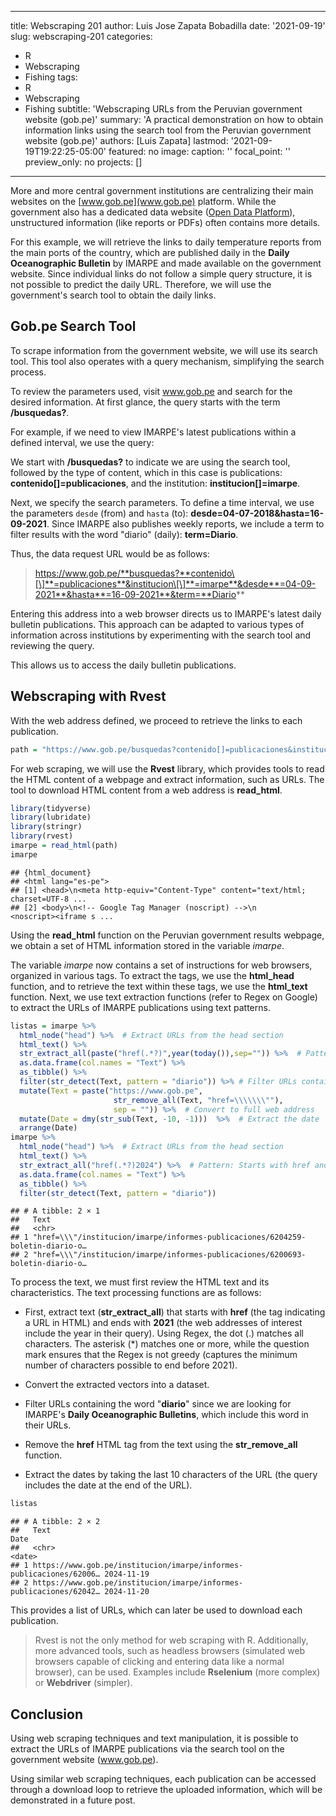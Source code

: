 
---
title: Webscraping 201
author: Luis Jose Zapata Bobadilla
date: '2021-09-19'
slug: webscraping-201
categories:
  - R
  - Webscraping
  - Fishing
tags:
  - R
  - Webscraping
  - Fishing
subtitle: 'Webscraping URLs from the Peruvian government website (gob.pe)'
summary: 'A practical demonstration on how to obtain information links using the search tool from the Peruvian government website (gob.pe)'
authors: [Luis Zapata]
lastmod: '2021-09-19T19:22:25-05:00'
featured: no
image:
  caption: ''
  focal_point: ''
  preview_only: no
projects: []
---

More and more central government institutions are centralizing their main websites on the [www.gob.pe](www.gob.pe) platform. While the government also has a dedicated data website ([Open Data Platform](https://www.datosabiertos.gob.pe/)), unstructured information (like reports or PDFs) often contains more details.

For this example, we will retrieve the links to daily temperature reports from the main ports of the country, which are published daily in the **Daily Oceanographic Bulletin** by IMARPE and made available on the government website. Since individual links do not follow a simple query structure, it is not possible to predict the daily URL. Therefore, we will use the government's search tool to obtain the daily links.

## Gob.pe Search Tool

To scrape information from the government website, we will use its search tool. This tool also operates with a query mechanism, simplifying the search process.

To review the parameters used, visit www.gob.pe and search for the desired information. At first glance, the query starts with the term **/busquedas?**.

For example, if we need to view IMARPE's latest publications within a defined interval, we use the query:

We start with **/busquedas?** to indicate we are using the search tool, followed by the type of content, which in this case is publications: **contenido\[\]=publicaciones**, and the institution: **institucion\[\]=imarpe**.

Next, we specify the search parameters. To define a time interval, we use the parameters `desde` (from) and `hasta` (to): **desde=04-07-2018&hasta=16-09-2021**. Since IMARPE also publishes weekly reports, we include a term to filter results with the word "diario" (daily): **term=Diario**.

Thus, the data request URL would be as follows:

> https://www.gob.pe/**busquedas?**contenido\[\]**=publicaciones**&institucion\[\]**=imarpe**&desde**=04-09-2021**&hasta**=16-09-2021**&term=**Diario**

Entering this address into a web browser directs us to IMARPE's latest daily bulletin publications. This approach can be adapted to various types of information across institutions by experimenting with the search tool and reviewing the query.

This allows us to access the daily bulletin publications.

## Webscraping with Rvest

With the web address defined, we proceed to retrieve the links to each publication.


``` r
path = "https://www.gob.pe/busquedas?contenido[]=publicaciones&institucion[]=imarpe&reason=sheet&sheet=1"
```

For web scraping, we will use the **Rvest** library, which provides tools to read the HTML content of a webpage and extract information, such as URLs. The tool to download HTML content from a web address is **read_html**.


``` r
library(tidyverse)
library(lubridate)
library(stringr)
library(rvest)
imarpe = read_html(path)
imarpe
```

```
## {html_document}
## <html lang="es-pe">
## [1] <head>\n<meta http-equiv="Content-Type" content="text/html; charset=UTF-8 ...
## [2] <body>\n<!-- Google Tag Manager (noscript) -->\n      <noscript><iframe s ...
```

Using the **read_html** function on the Peruvian government results webpage, we obtain a set of HTML information stored in the variable *imarpe*.

The variable *imarpe* now contains a set of instructions for web browsers, organized in various tags. To extract the tags, we use the **html_head** function, and to retrieve the text within these tags, we use the **html_text** function. Next, we use text extraction functions (refer to Regex on Google) to extract the URLs of IMARPE publications using text patterns.


``` r
listas = imarpe %>% 
  html_node("head") %>%  # Extract URLs from the head section
  html_text() %>% 
  str_extract_all(paste("href(.*?)",year(today()),sep="")) %>%  # Pattern: Starts with href and ends with 2021
  as.data.frame(col.names = "Text") %>% 
  as_tibble() %>% 
  filter(str_detect(Text, pattern = "diario")) %>% # Filter URLs containing "diario"
  mutate(Text = paste("https://www.gob.pe",
                       str_remove_all(Text, "href=\\\\\\\""),
                       sep = "")) %>%  # Convert to full web address
  mutate(Date = dmy(str_sub(Text, -10, -1)))  %>%  # Extract the date
  arrange(Date)
imarpe %>% 
  html_node("head") %>%  # Extract URLs from the head section
  html_text() %>% 
  str_extract_all("href(.*?)2024") %>%  # Pattern: Starts with href and ends with 2021
  as.data.frame(col.names = "Text") %>% 
  as_tibble() %>% 
  filter(str_detect(Text, pattern = "diario")) 
```

```
## # A tibble: 2 × 1
##   Text                                                                          
##   <chr>                                                                         
## 1 "href=\\\"/institucion/imarpe/informes-publicaciones/6204259-boletin-diario-o…
## 2 "href=\\\"/institucion/imarpe/informes-publicaciones/6200693-boletin-diario-o…
```

To process the text, we must first review the HTML text and its characteristics. The text processing functions are as follows:

-   First, extract text (**str_extract_all**) that starts with **href** (the tag indicating a URL in HTML) and ends with **2021** (the web addresses of interest include the year in their query). Using Regex, the dot (.) matches all characters. The asterisk (*) matches one or more, while the question mark ensures that the Regex is not greedy (captures the minimum number of characters possible to end before 2021).

-   Convert the extracted vectors into a dataset.

-   Filter URLs containing the word "**diario**" since we are looking for IMARPE's **Daily Oceanographic Bulletins**, which include this word in their URLs.

-   Remove the **href** HTML tag from the text using the **str_remove_all** function.

-   Extract the dates by taking the last 10 characters of the URL (the query includes the date at the end of the URL).


``` r
listas
```

```
## # A tibble: 2 × 2
##   Text                                                                Date      
##   <chr>                                                               <date>    
## 1 https://www.gob.pe/institucion/imarpe/informes-publicaciones/62006… 2024-11-19
## 2 https://www.gob.pe/institucion/imarpe/informes-publicaciones/62042… 2024-11-20
```

This provides a list of URLs, which can later be used to download each publication.

> Rvest is not the only method for web scraping with R. Additionally, more advanced tools, such as headless browsers (simulated web browsers capable of clicking and entering data like a normal browser), can be used. Examples include **Rselenium** (more complex) or **Webdriver** (simpler).

## Conclusion

Using web scraping techniques and text manipulation, it is possible to extract the URLs of IMARPE publications via the search tool on the government website (www.gob.pe).

Using similar web scraping techniques, each publication can be accessed through a download loop to retrieve the uploaded information, which will be demonstrated in a future post.
